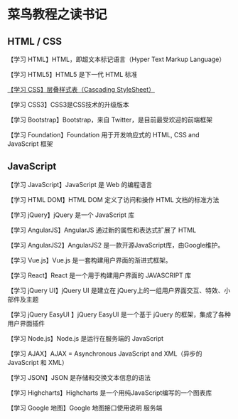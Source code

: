 # 菜鸟教程之读书记

## HTML / CSS
【学习 HTML】HTML，即超文本标记语言（Hyper Text Markup Language）
 
【学习 HTML5】HTML5 是下一代 HTML 标准 

[【学习 CSS】层叠样式表（Cascading StyleSheet）](/CSS读书记/CSS学习总结.md)

【学习 CSS3】CSS3是CSS技术的升级版本 

【学习 Bootstrap】Bootstrap，来自 Twitter，是目前最受欢迎的前端框架 

【学习 Foundation】Foundation 用于开发响应式的 HTML, CSS and JavaScript 框架
 
## JavaScript
【学习 JavaScript】JavaScript 是 Web 的编程语言 

【学习 HTML DOM】HTML DOM 定义了访问和操作 HTML 文档的标准方法
 
【学习 jQuery】jQuery 是一个 JavaScript 库 

【学习 AngularJS】AngularJS 通过新的属性和表达式扩展了 HTML
 
【学习 AngularJS2】AngularJS2 是一款开源JavaScript库，由Google维护。
 
【学习 Vue.js】Vue.js 是一套构建用户界面的渐进式框架。 

【学习 React】React 是一个用于构建用户界面的 JAVASCRIPT 库 

【学习 jQuery UI】jQuery UI 是建立在 jQuery上的一组用户界面交互、特效、小部件及主题
 
【学习 jQuery EasyUI 】jQuery EasyUI 是一个基于 jQuery 的框架，集成了各种用户界面插件

【学习 Node.js】Node.js 是运行在服务端的 JavaScript 

【学习 AJAX】AJAX = Asynchronous JavaScript and XML（异步的 JavaScript 和 XML）
 
【学习 JSON】JSON 是存储和交换文本信息的语法 

【学习 Highcharts】Highcharts 是一个用纯JavaScript编写的一个图表库 

【学习 Google 地图】Google 地图接口使用说明 服务端
